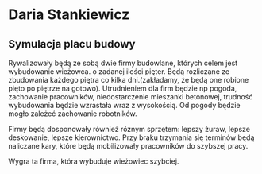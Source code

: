 # Daria Stankiewicz
## Symulacja placu budowy

Rywalizowały będą ze sobą dwie firmy budowlane, których celem jest wybudowanie wieżowca. o zadanej ilości pięter. 
Będą rozliczane ze zbudowania każdego piętra co kilka dni.(zakładamy, że będą one robione pięto po piętrze na gotowo). Utrudnieniem dla firm będzie np pogoda, zachowanie pracowników, niedostarczenie mieszanki betonowej, trudność wybudowania będzie wzrastała wraz z wysokością. Od pogody będzie mogło zależeć zachowanie robotników.

Firmy będą dosponowały również różnym sprzętem: lepszy żuraw, lepsze deskowanie, lepsze kierownictwo. Przy braku trzymania się terminów będą naliczane kary, które będą mobilizowały pracowników do szybszej pracy. 

Wygra ta firma, która wybuduje wieżowiec szybciej.
